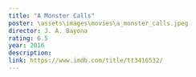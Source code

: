 ```yaml
---
title: "A Monster Calls"
poster: \assets\images\movies\a_monster_calls.jpeg
director: J. A. Bayona
rating: 6.5
year: 2016
description:
link: https://www.imdb.com/title/tt3416532/
---
```

